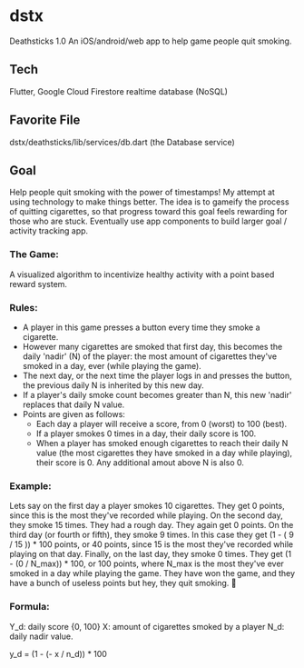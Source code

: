 # dstx
Deathsticks 1.0
An iOS/android/web app to help game people quit smoking.

## Tech
Flutter, Google Cloud Firestore realtime database (NoSQL)

## Favorite File
dstx/deathsticks/lib/services/db.dart (the Database service)

## Goal
Help people quit smoking with the power of timestamps! My attempt at using technology to make things better. The idea is to gameify the process of quitting cigarettes, so that progress toward this goal feels rewarding for those who are stuck. Eventually use app components to build larger goal / activity tracking app.

### The Game:
A visualized algorithm to incentivize healthy activity with a point based reward system.

### Rules:
- A player in this game presses a button every time they smoke a cigarette.
- However many cigarettes are smoked that first day, this becomes the daily 'nadir' (N) of the player: the most amount of cigarettes they've smoked in a day, ever       (while playing the game).
- The next day, or the next time the player logs in and presses the button, the previous daily N is inherited by this new day.
- If a player's daily smoke count becomes greater than N, this new 'nadir' replaces that daily N value.
- Points are given as follows: 
    + Each day a player will receive a score, from 0 (worst) to 100 (best). 
    + If a player smokes 0 times in a day, their daily score is 100. 
    + When a player has smoked enough cigarettes to reach their daily N value (the most cigarettes they have smoked in a day while playing), their score is 0. Any          additional amout above N is also 0.

### Example: 
Lets say on the first day a player smokes 10 cigarettes. They get 0 points, since this is the most they've recorded while playing. On the second day, they smoke 15 times. They had a rough day. They again get 0 points. On the third day (or fourth or fifth), they smoke 9 times. In this case they get (1 - ( 9 / 15 )) * 100 points, or 40 points, since 15 is the most they've recorded while playing on that day. Finally, on the last day, they smoke 0 times. They get (1 - (0 / N_max)) * 100, or 100 points, where N_max is the most they've ever smoked in a day while playing the game. 
They have won the game, and they have a bunch of useless points but hey, they quit smoking. 🎉

### Formula: 
Y_d: daily score {0, 100} 
X: amount of cigarettes smoked by a player 
N_d: daily nadir value.

y_d = (1 - (- x / n_d)) * 100
